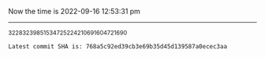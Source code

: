 Now the time is 2022-09-16 12:53:31 pm

---

<small>32283239851534725224210691604721690</small>

```txt
Latest commit SHA is: 768a5c92ed39cb3e69b35d45d139587a0ecec3aa
```

